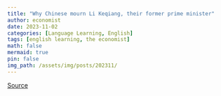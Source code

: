 ```yaml
---
title: "Why Chinese mourn Li Keqiang, their former prime minister"
author: economist
date: 2023-11-02
categories: [Language Learning, English]
tags: [english learning, the economist]
math: false
mermaid: true
pin: false
img_path: /assets/img/posts/202311/
---
```








[Source](https://www.economist.com/china/2023/11/02/why-chinese-mourn-li-keqiang)



